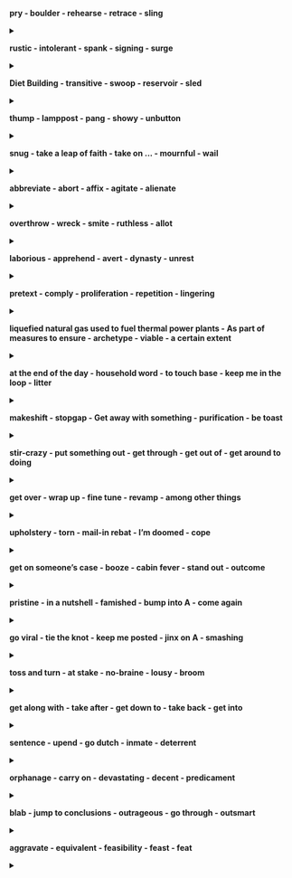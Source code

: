 
**pry - boulder - rehearse - retrace - sling**

<details>
<summary></summary>

- ...をてこで動かす/pry ... up - をてこで持ち上げる/pry ... out of ~ - ...を~から苦労して引き出す
- n: 巨石
- ...をけいこする/...を詳しく述べる
- ...を引き返す/...を注意して見直す/...を改装する/...をさかのぼって調べる/retrace one's past - 過去を回想する
- ...を投げる/...を放る
</details>


**rustic - intolerant - spank - signing - surge**

<details>
<summary></summary>

- aj: 田舎の/素朴な - n: 田舎者
- aj: 我慢できない/耐えられない
- (体罰として)...のお尻をピシャリとたたく - n: 平手打ち
- 調印/署名
- iv: (波のように)押し寄せる/打ち寄せる/(感情が)湧き上がる/surge up - (感情が)湧き上がる/ - n: 殺到/電圧変化
</details>

**Diet Building - transitive - swoop - reservoir - sled**

<details>
<summary></summary>

- 国会議事堂
- 自動詞/推移的な
- iv: 急降下する/突然襲いかかる/swoop down - (鳥などが舞い降りて)襲いかかる/n: 不意の襲撃 - The plane made a swoop over the city./飛行機は街の上空を急降下した。
- ため池/貯水池
- そり
</details>


**thump - lamppost - pang - showy - unbutton**

<details>
<summary></summary>

- iv: 激しく当たる/ごつんと当たる/tv: ...を激しくひっぱたく/...をごつんとたたく/n: ごつんという音 - She gave him a mighty thump./彼女は彼にを激しくひっぱたいた
- 街灯柱
- n: 激しい痛み/激痛
- aj: 派手な/けばけばしい/人目を引く
- (衣服の)ボタンを外す/(心のうち)を打ち明ける/unbuttoned my shirt - シャツのボタンを外した
</details>


**snug - take a leap of faith - take on ... - mournful - wail**

<details>
<summary></summary>

- aj: (衣服などが)体にピッタリの/居心地のよい/暖かくて気持ち良い
- (危険を伴うが)...を思い切ってやってみる
- (仕事や責任)を引き受ける/be(be) in charge of
- aj: 悲しげな/死者を悼む
- iv: 泣き叫ぶ/もの悲しい音をだす - ...と泣き叫ぶように言う - / wailed for ... ...のために嘆き悲しんだ
</details>


**abbreviate - abort - affix - agitate - alienate**

<details>
<summary></summary>

- ...を省略する/...を短縮する/be abbreviated to ... ...と省略される
- (計画など)を中止する/(プログラム)の実行を中止する/it: (計画などが)頓挫する/流産する/abort a program - プログラムの処理を中止する
- (切手/荷札など)を貼る/...を添付する/affix a stamp on the envelope - 封筒に切手を貼る
- it: アジる/扇動する/...をかき乱す/...を扇動する/agitate for the construction of a nuclear power plant - 原発建設賛成へと世論をかきたてる
- ...を遠ざける/...を疎外する/alienate one's friends - 友人を遠ざける
</details>


**overthrow - wreck - smite - ruthless - allot**

<details>
<summary></summary>

- 滅ぼす/n: 打倒
- 滅ぼす/n: 大破/没落/荒廃
- ...を滅ぼす/...を打ち倒す
- aj: 情け容赦のない/残酷な/無慈悲な
- ...を割り振る/...を割り当てる/...を分配する
</details>


**laborious - apprehend - avert - dynasty - unrest**

<details>
<summary></summary>

- ...骨の折れる/困難な
- ...を逮捕する/...を捕らえる/...を懸念する - apprehend that/...だと懸念する
- ...を防ぐ/...を避ける/(視線など)をそらす - was narrowly averted/かろうじて...は免れた
- 王朝
- (社会・政治的な)不安/不穏/社会的動揺 - Social unrest spread./社会的動揺が広がった
</details>


**pretext - comply - proliferation - repetition - lingering**

<details>
<summary></summary>

- 口実/名目/言い訳/弁解 - under the pretext of .../...の名目で
- iv: (規則などに)従う/応じる - complay with the safety standard/安全基準に準拠する
- 激増/(核兵器の)拡散
- 繰り返すこと/反復行為 - repetition of your bad behavior. 悪い行いの繰り返し
- iv: (人が)立ち去りかねている/まとわりつく -  lingering power crunch concerns/電力不足の懸念が残る
</details>


**liquefied natural gas used to fuel thermal power plants - As part of measures to ensure - archetype - viable - a certain extent**

<details>
<summary></summary>

- 火力発電の燃料となる液化天然ガス
- ...を確保するための施策の一環として
- 典型例/原型
- aj: (計画などが)実現/実行可能な - a viable alternative/現実的な代案
- ある程度まで - extent: noun/程度
</details>


**at the end of the day - household word - to touch base - keep me in the loop - litter**

<details>
<summary></summary>

- 結局のところ/要するに
- よく知られた言葉
- (問題/課題)などを解決するために短時間の連絡をとる - I will touch base with you next week./来週連絡します
- (プロジェクトの進捗など)を定期的に報告/共有する keep me update
- ...を散らかす - iv: ゴミを散らかす - ゴミ
</details>


**makeshift - stopgap - Get away with something - purification - be toast**

<details>
<summary></summary>

- aj: 間に合わせの/その場しのぎの
- aj: 間に合わせの/一時しのぎの
- (何か間違ったことをした後に罰や批判)を免れる
- 浄化/精製
- 絶望的または非常に困難な状況にある
</details>


**stir-crazy - put something out - get through - get out of - get around to doing**

<details>
<summary></summary>

- aj: 非常に神経質または不安 - feel stir-crazy/動揺する
- (火/タバコなど)を消す - turn something off - extinguish
- (試験に)通る/合格する/(困難など)を乗り越える/を通って(目的地に)着く - Studying got me through the entrance exam./勉強したおかげで入試に合格できた - Don't panic. You can get through this./慌てないで。あなたはこれをやり終えることができるから
- (車やバスなどから)降りる - ...から逃げ出す - ...をやめる/避ける/免れる
- ...をするための時間を見つける - I couldn't/didn't get around to it./それをする時間がなかった。
</details>


**get over - wrap up - fine tune - revamp - among other things**

<details>
<summary></summary>

- 乗り越える/克服する/立ち直る - overcom - I can't get over my shock./ショックから立ち直れないんだ
- 要約する/切り上げる
- ...を微調整する - readjust
- ...を大幅に見直す/...を刷新する
- (複数ある中で)とりわけ - I like English, among other things./私はとりわけ英語が好きだ
</details>


**upholstery - torn - mail-in rebat -  I’m doomed - cope**

<details>
<summary></summary>

- 室内装飾品/内装/interior design
- ボロボロ/破れ
- 製品についてくるクーポンを郵送すると、小切手が郵送されてくるシステム
- (絶望的な状況にある時に)終わった/もうダメだ - Oops! I forgot about the quiz today. I’m doomed/しまった！小テストのこと忘れてたよ。ヤバイ！
- ...をうまく対処する
</details>


**get on someone’s case - booze - cabin fever - stand out - outcome**

<details>
<summary></summary>

- 誰かを批判したり、苦労させたりする -  If you don’t get on his case for speeding, he’ll end up causing a serious accident./スピード違反で取り締まらないと、重大な事故を起こすことになる。
- お酒
- 長い間閉じこもっていたために苛々したり、退屈してしまったりする感情のこと - People were suffering from cabin fever after not being able to leave their house./人々は家から出られないことによるストレスで苦しんでいた。
- 優れている/周り・ほかとは違う状態(外)にいる - Black paint stands out on a white canvas./白いキャンバスには黒色のペンキが際立ちます
- 結果
</details>


**pristine - in a nutshell - famished - bump into A - come again**

<details>
<summary></summary>

- 手付かずの
- 一言で言えば/簡潔に説明すると - Tell us how you intend to execute all your plans in a nutshell./我々にあなたの計画をどう実行するのか簡潔に説明してください。
- aj: ...に飢えている/すごくお腹が空いている
- Aに偶然出くわす
- もう一度言ってください/whad did you say?
</details>


**go viral - tie the knot - keep me posted - jinx on A - smashing**

<details>
<summary></summary>

- インターネットユーザーの間で急速に広がる
- 結婚する
- 進捗などを都度報告する
- Aに不幸をもたらす
- とても素晴らしい

</details>


**toss and turn - at stake - no-braine - lousy - broom**

<details>
<summary></summary>

- 寝返りを打つ
- 危険に晒されている
- aj: 考えるまでもないこと - This is a no-brainer job./これは簡単な仕事です。
- aj: 気に食わない/面白くない - lousy game/くだらない［出来の悪い］ゲーム
- 箒(ホウキ) - weep a room with a brrm/箒で掃く

</details>


**get along with - take after - get down to - take back - get into**

<details>
<summary></summary>

- ...と仲良くやっていく - get along with students from various countries
- ...に似ている - He takes after his father in so many ways/彼は父親に色々な点で似ている
- ...に本腰を入れる - Let's get down to business/本題に入ろう
- ...を撤回する - He has taken back what he said/彼は自分が言ったことを撤回した
- ...の状態/状況になる - You'll get into trouble/あなたは怒られるでしょう - I got into a situation where I had to pay the fine./罰金を払わなければならない状況に陥りました。

</details>


**sentence - upend - go dutch - inmate - deterrent**

<details>
<summary></summary>

- (...の刑を)(人)に宣告する - be sentenced to death for murder./殺人の罪で死刑を宣告される
- ひっくり返す - The corona virus pandemic has completely upended daily life/日常生活が一変した
- 割り勘にする - I always go dutch when I eat with my friends./私は友達と食事をする時はいつも割り勘です。
- 受刑者
- aj: 阻止する/抑止力の

</details>


**orphanage - carry on - devastating - decent - predicament**

<details>
<summary></summary>

- 孤児院
- ...を続ける - Let's carry on this discussion at some other time./この話は、また別の機会にしましょう。
- aj: 壊滅的な Acid rain has a devastating effect on the forest./酸性雨は、森林に壊滅的な影響を与える。
- aj: 真っ当な - I’ve got a decent job now./今はまともな仕事に就いている．
- 苦境 - Many young people find themselves in this predicament./このような苦境に立たされる若者は少なくありません。

</details>


**blab - jump to conclusions - outrageous - go through - outsmart**

<details>
<summary></summary>

- (秘密など)をうっかりしゃべる,/口走る
- 早とちりする/勘違いする - Let's not jump to conclusions/結論を急ぐのはやめましょう(早合点は禁物)
- とんでもない/法外な - outrageous prices/法外な値段
- 体験する/経験する/全面的に適応する/通り抜ける - We had many trials to go through/私たちには、経験すべき多くの試練があった
- 出し抜く/裏をかく
</details>


**aggravate - equivalent - feasibility - feast - feat**

<details>
<summary></summary>

- 悪化させる/憤慨させる - This drug aggravates the pain/このドラッグは痛みを一層悪化させる - Cigarettes can aggravate the symptoms of a cold.
- 同等のもの - aj: 同等の
- 実現可能性 - The local council called for a feasibility study into the new road scheme./地方議会は、新しい道路計画の実現可能性調査を求めた。
- 祝宴/楽しみ - ...にごちそうになる/...をもてなす
- 偉業/功績 - The new building is a remarkable feat of engineering./新社屋は驚くべき技術的な偉業である。
</details>

